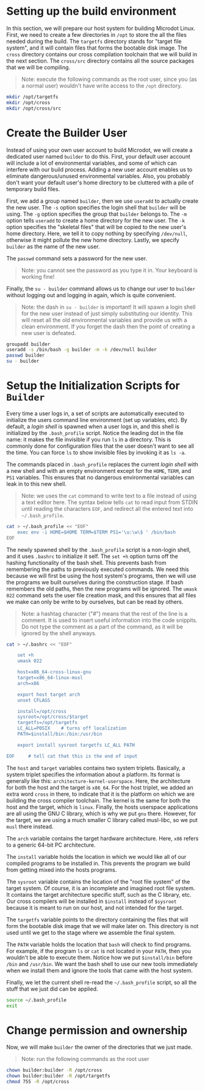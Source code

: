 # Setting up the build environment

In this section, we will prepare our host system for building Microdot
Linux.
First, we need to create a few directories in `/opt` to store the all
the files needed during the build. The `targetfs` directory stands for
"target file system", and it will contain files that forms the bootable
disk image. The `cross` directory contains our cross compilation toolchain
that we will build in the next section. The `cross/src` directory contains
all the source packages that we will be compiling. 

> Note: execute the following commands as the root user, since you (as a
> normal user) wouldn't have write access to the `/opt` directory.

```bash
mkdir /opt/targetfs
mkdir /opt/cross
mkdir /opt/cross/src
```


# Create the Builder User

Instead of using your own user account to build Microdot, we will create
a dedicated user named `builder` to do this. First, your default user
account will include a lot of environmental variables, and some of which
can interfere with our build process. Adding a new user account enables
us to eliminate dangerous/unused environmental variables. Also, you
probably don't want your default user's home directory to be cluttered
with a pile of temporary build files. 

First, we add a group named `builder`, then we use `useradd` to actually
create the new user. The `-s` option specifies the login shell that
`builder` will be using. The `-g` option specifies the group that `builder`
belongs to. The `-m` option tells `useradd` to create a home directory for
the new user. The `-k` option specifies the "skeletal files" that will
be copied to the new user's home directory. Here, we tell it to copy
nothing by specifying `/dev/null`, otherwise it might pollute the new home
directory. Lastly, we specify `builder` as the name of the new user.

The `passwd` command sets a password for the new user.
> Note: you cannot see the password as you type it in. Your keyboard is
> working fine!

Finally, the `su - builder` command allows us to change our user to
`builder` without logging out and logging in again, which is quite
convenient.
> Note: the dash in `su - builder` is important! It will spawn a login
> shell for the new user instead of just simply substituting our identity.
> This will reset all the old environmental variables and provide us with
> a clean environment. If you forget the dash then the point of creating
> a new user is defeated.

```bash
groupadd builder
useradd -s /bin/bash -g builder -m -k /dev/null builder
passwd builder
su - builder
```


# Setup the Initialization Scripts for `Builder`

Every time a user logs in, a set of scripts are automatically executed
to initialize the users command line environment (set up variables, etc).
By default, a _login shell_ is spawned when a user logs in, and this shell
is initialized by the `.bash_profile` script. Notice the leading dot in the
file name: it makes the file invisible if you run `ls` in a directory. This
is commonly done for configuration files that the user doesn't want to see
all the time. You can force `ls` to show invisible files by invoking it as
`ls -a`.

The commands placed in `.bash_profile` replaces the current _login shell_
with a new shell and with an empty environment except for the `HOME`,
`TERM`, and `PS1` variables. This ensures that no dangerous environmental
variables can leak in to this new shell.

> Note: we uses the `cat` command to write text to a file instead of using
> a text editor here. The syntax below tells `cat` to read input from STDIN
> until reading the characters `EOF`, and redirect all the entered text
> into `~/.bash_profile`.

```bash
cat > ~/.bash_profile << "EOF"
	exec env -i HOME=$HOME TERM=$TERM PS1='\u:\w\$ ' /bin/bash
EOF
```

The newly spawned shell by the `.bash_profile` script is a non-login shell,
and it uses `.bashrc` to initialize it self. The `set +h` option turns off
the hashing functionality of the bash shell. This prevents bash from
remembering the paths to previously executed commands. We need this because
we will first be using the host system's programs, then we will use the
programs we built ourselves during the construction stage. If bash
remembers the old paths, then the new programs will be ignored. The `umask
022` command sets the user file creation mask, and this ensures that all
files we make can only be write to by ourselves, but can be read by others.

> Note: a hashtag character ("#") means that the rest of the line is a
> comment. It is used to insert useful information into the code snippits.
> Do not type the comment as a part of the command, as it will be ignored
> by the shell anyways.

```bash
cat > ~/.bashrc << "EOF"

	set +h
	umask 022

	host=x86_64-cross-linux-gnu
	target=x86_64-linux-musl
	arch=x86

	export host target arch
	unset CFLAGS

	install=/opt/cross
	sysroot=/opt/cross/$target
	targetfs=/opt/targetfs
	LC_ALL=POSIX	# turns off localization
	PATH=$install/bin:/bin:/usr/bin

	export install sysroot targetfs LC_ALL PATH

EOF		# tell cat that this is the end of input
```

The `host` and `target` variables contains two system triplets. Basically,
a system triplet specifies the information about a platform. Its format is
generally like this: `architecture-kernel-userspace`. Here, the architecture
for both the host and the target is `x86_64`. For the host triplet, we
added an extra word `cross` in there, to indicate that it is the platform
on which we are building the cross compiler toolchain. The kernel is the
same for both the host and the target, which is `linux`. Finally, the hosts
userspace applications are all using the GNU C library, which is why we put
`gnu` there. However, for the target, we are using a much smaller C library
called musl-libc, so we put `musl` there instead.

The `arch` variable contains the target hardware architecture. Here, `x86`
refers to a generic 64-bit PC architecture.

The `install` variable holds the location in which we would like all of our
compiled programs to be installed in. This prevents the program we build
from getting mixed into the hosts programs.

The `sysroot` variable contains the location of the "root file system" of
the target system. Of course, it is an incomplete and imagined root file
system. It contains the target architecture specific stuff, such as the
C library, etc. Our cross compilers will be installed in `$install` instead
of `$sysroot` because it is meant to run on our host, and not intended
for the target.

The `targetfs` variable points to the directory containing the files that
will form the bootable disk image that we will make later on. This
directory is not used until we get to the stage where we assemble the final
system.

The `PATH` variable holds the location that `bash` will check to find
programs. For example, if the program `ls` or `cat` is not located in
your `PATH`, then you wouldn't be able to execute them. Notice how we
put `$install/bin` before `/bin` and `/usr/bin`. We want the bash shell
to use our new tools immediately when we install them and ignore the
tools that came with the host system.


Finally, we let the current shell re-read the `~/.bash_profile` script,
so all the stuff that we just did can be applied.

```bash
source ~/.bash_profile
exit
```

# Change permission and ownership

Now, we will make `builder` the owner of the directories that we just made.

> Note: run the following commands as the root user
```bash
chown builder:builder -R /opt/cross 
chown builder:builder -R /opt/targetfs
chmod 755 -R /opt/cross
```
